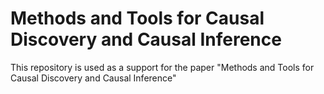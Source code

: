 # Methods and Tools for Causal Discovery and Causal Inference
This repository is used as a support for the paper "Methods and Tools for Causal Discovery and Causal Inference"
